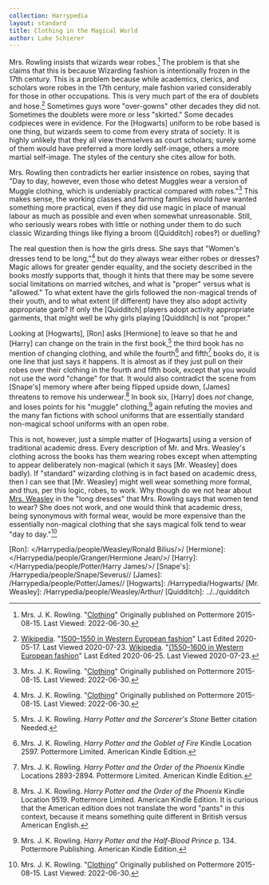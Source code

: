 ```yaml
---
collection: Harrypedia
layout: standard
title: Clothing in the Magical World
author: Luke Schierer
---
```


Mrs. Rowling insists that wizards wear robes.[^200723-4] The problem is that
she claims that this is because Wizarding fashion is intentionally frozen in the
17th century. This is a problem because while academics, clerics, and scholars
wore robes in the 17th century, male fashion varied considerably for those in
other occupations. This is very much part of the era of doublets and
hose.[^200723-5] Sometimes guys wore "over-gowns" other decades they did not.
Sometimes the doublets were more or less "skirted." Some decades codpieces were
in evidence. For the [Hogwarts] uniform to be robe based is one thing, but
wizards seem to come from every strata of society. It is highly unlikely that
they all view themselves as court scholars; surely some of them would have
preferred a more lordly self-image, others a more martial self-image. The styles
of the century she cites allow for both.

Mrs. Rowling then contradicts her earlier insistence on robes, saying that "Day
to day, however, even those who detest Muggles wear a version of Muggle clothing,
which is undeniably practical compared with robes."[^210420-11] This makes sense,
the working classes and farming families would have wanted something more practical,
even if they did use magic in place of manual labour as much as possible and
even when somewhat unreasonable. Still, who seriously wears robes with little
or nothing under them to do such classic Wizarding things like flying a broom
([Quidditch] robes‽) or duelling?

The real question then is how the girls dress. She says that "Women's dresses
tend to be long,"[^220630-1] but do they always wear either robes or dresses?
Magic allows for greater gender equality, and the society described in the
books _mostly_ supports that, though it hints that there may be some severe
social limitations on married witches, and what is "proper" versus what is
"allowed." To what extent have the girls followed the non-magical trends of
their youth, and to what extent (if different) have they also adopt activity
appropriate garb? If only the [Quidditch] players adopt activity appropriate
garments, that might well be why girls playing [Quidditch] is not "proper."

Looking at [Hogwarts], [Ron] asks [Hermione] to leave so that he and [Harry]
can change on the train in the first book,[^210525-8] the third book has no
mention of changing clothing, and while the fourth[^210525-9] and
fifth[^210525-10] books do, it is one line that just says it happens. It is
almost as if they just pull on their robes over their clothing in the fourth
and fifth book, except that you would not use the word "change" for that. It
would also contradict the scene from [Snape's] memory where after being
flipped upside down, [James] threatens to remove his underwear.[^210525-11] In
book six, [Harry] does _not_ change, and loses points for his "muggle"
clothing,[^210525-12] again refuting the movies and the many fan fictions with
school uniforms that are essentially standard non-magical school uniforms with
an open robe.

This is not, however, just a simple matter of [Hogwarts] using a version of
traditional academic dress. Every description of Mr. and Mrs. Weasley's
clothing across the books has them wearing robes except when attempting to
appear deliberately non-magical (which it says [Mr. Weasley] does badly). If
"standard" wizarding clothing is in fact based on academic dress, then I can
see that [Mr. Weasley] might well wear something more formal, and thus, per this
logic, robes, to work. Why though do we not hear about [Mrs. Weasley] in the
"long dresses" that Mrs. Rowling says that women tend to wear? She does not
work, and one would think that academic dress, being synonymous with formal
wear, would be more expensive than the essentially non-magical clothing that
she says magical folk tend to wear "day to day."[^220630-2]

[Mrs. Weasley]: /Harrypedia/people/Prewett/Molly/
[Ron]: </Harrypedia/people/Weasley/Ronald Bilius/>/
[Hermione]: </Harrypedia/people/Granger/Hermione Jean/>/
[Harry]: </Harrypedia/people/Potter/Harry James/>/
[Snape's]: /Harrypedia/people/Snape/Severus//
[James]: /Harrypedia/people/Potter/James//
[Hogwarts]: /Harrypedia/Hogwarts/
[Mr. Weasley]: /Harrypedia/people/Weasley/Arthur/
[Quidditch]: ../../quidditch

[^210525-8]:
    Mrs. J. K. Rowling. _Harry Potter and the Sorcerer's Stone_
    Better citation Needed.

[^210525-9]:
    Mrs. J. K. Rowling. _Harry Potter and the Goblet of Fire_
    Kindle Location 2597. Pottermore Limited. American Kindle Edition.

[^210525-10]:
    Mrs. J. K. Rowling. _Harry Potter and the Order of the Phoenix_
    Kindle Locations 2893-2894. Pottermore Limited. American Kindle Edition.

[^210525-11]:
    Mrs. J. K. Rowling. _Harry Potter and the Order of the Phoenix_
    Kindle Location 9519. Pottermore Limited. American Kindle Edition.
    It is curious that the American edition does not translate the word "pants"
    in this context, because it means something quite different in British
    versus American English.

[^210525-12]:
    Mrs. J. K. Rowling. _Harry Potter and the Half-Blood Prince_
    p. 134. Pottermore Publishing. American Kindle Edition.

[^220630-2]:
    Mrs. J. K. Rowling.
    "[Clothing](https://www.rowlingindex.org/work/cltpm/)"
    Originally published on Pottermore 2015-08-15. Last Viewed: 2022-06-30.

[^220630-1]:
    Mrs. J. K. Rowling.
    "[Clothing](https://www.rowlingindex.org/work/cltpm/)"
    Originally published on Pottermore 2015-08-15. Last Viewed: 2022-06-30.

[^200723-4]:
    Mrs. J. K. Rowling.
    "[Clothing](https://www.rowlingindex.org/work/cltpm/)"
    Originally published on Pottermore 2015-08-15. Last Viewed: 2022-06-30.

[^200723-5]:
    [Wikipedia](https://en.wikipedia.org).
    "[1500–1550 in Western European fashion](https://en.wikipedia.org/wiki/1500%E2%80%931550_in_Western_European_fashion)"
    Last Edited 2020-05-17. Last Viewed 2020-07-23.
    [Wikipedia](https://en.wikipedia.org).
    "[(1550–1600 in Western European fashion](https://en.wikipedia.org/wiki/1550%E2%80%931600_in_Western_European_fashion)"
    Last Edited 2020-06-25. Last Viewed 2020-07-23.

[^210420-11]:
    Mrs. J. K. Rowling.
    "[Clothing](https://www.rowlingindex.org/work/cltpm/)"
    Originally published on Pottermore 2015-08-15. Last Viewed: 2022-06-30.
